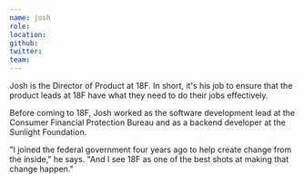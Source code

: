 ```yaml
---
name: josh
role:
location:
github:
twitter:
team:
---
```


Josh is the Director of Product at 18F. In short, it's his job to ensure that the product leads at 18F have what they need to do their jobs effectively.

Before coming to 18F, Josh worked as the software development lead at the Consumer Financial Protection Bureau and as a backend developer at the Sunlight Foundation.

"I joined the federal government four years ago to help create change from the inside," he says. "And I see 18F as one of the best shots at making that change happen."
